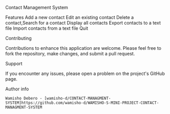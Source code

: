 Contact Management System

Features
   Add a new contact
   Edit an existing contact
   Delete a contact,Search for a contact
   Display all contacts
   Export contacts to a text file
   Import contacts from a text file
   Quit

Contributing

Contributions to enhance this application are welcome. Please feel free to fork the repository, make changes, and submit a pull request.

Support

If you encounter any issues, please open a problem on the project's GitHub page.

Author info

    Wamisho Debero - [wamisho-d/CONTACT-MANAGMENT-SYSTEM]https://github.com/wamisho-d/WAMISHO-S-MINI-PROJECT-CONTACT-MANAGMENT-SYSTEM
